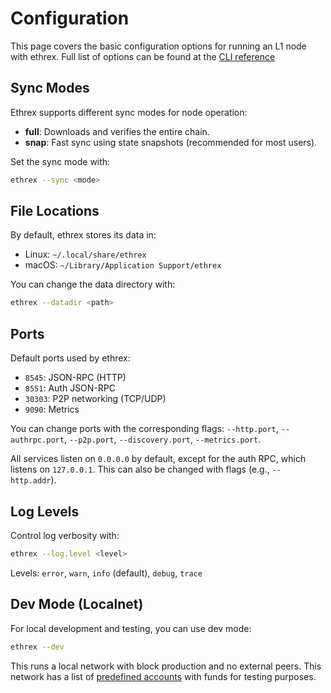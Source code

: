 # Configuration

This page covers the basic configuration options for running an L1 node with ethrex. Full list of options can be found at the [CLI reference](../../CLI.md)

## Sync Modes

Ethrex supports different sync modes for node operation:

- **full**: Downloads and verifies the entire chain.
- **snap**: Fast sync using state snapshots (recommended for most users).

Set the sync mode with:

```sh
ethrex --sync <mode>
```

## File Locations

By default, ethrex stores its data in:

- Linux: `~/.local/share/ethrex`
- macOS: `~/Library/Application Support/ethrex`

You can change the data directory with:

```sh
ethrex --datadir <path>
```

## Ports

Default ports used by ethrex:

- `8545`: JSON-RPC (HTTP)
- `8551`: Auth JSON-RPC
- `30303`: P2P networking (TCP/UDP)
- `9090`: Metrics

You can change ports with the corresponding flags: `--http.port`, `--authrpc.port`, `--p2p.port`, `--discovery.port`, `--metrics.port`.

All services listen on `0.0.0.0` by default, except for the auth RPC, which listens on `127.0.0.1`. This can also be changed with flags (e.g., `--http.addr`).

## Log Levels

Control log verbosity with:

```sh
ethrex --log.level <level>
```

Levels: `error`, `warn`, `info` (default), `debug`, `trace`

## Dev Mode (Localnet)

For local development and testing, you can use dev mode:

```sh
ethrex --dev
```

This runs a local network with block production and no external peers. This network has a list of [predefined accounts](https://github.com/lambdaclass/ethrex/blob/main/fixtures/keys/private_keys_l1.txt) with funds for testing purposes.
